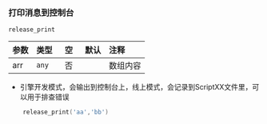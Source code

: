 ### 打印消息到控制台
`release_print`

| 参数 | 类型  | 空   | 默认 | 注释     |
| :--- | :---- | :--- | :--- | :------- |
| arr  | `any` | 否   |      | 数组内容 |

* 引擎开发模式，会输出到控制台上，线上模式，会记录到ScriptXX文件里，可以用于排查错误
```lua
    release_print('aa','bb')
```


